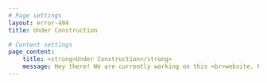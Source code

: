 ```yaml
---
# Page settings
layout: error-404
title: Under Construction

# Content settings
page_content:
    title: <strong>Under Construction</strong>
    message: Hey there! We are currently working on this <br>website. Please check back later.
---
```

